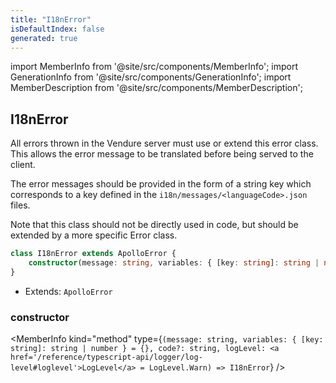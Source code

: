 ```yaml
---
title: "I18nError"
isDefaultIndex: false
generated: true
---
```

<!-- This file was generated from the Vendure source. Do not modify. Instead, re-run the "docs:build" script -->
import MemberInfo from '@site/src/components/MemberInfo';
import GenerationInfo from '@site/src/components/GenerationInfo';
import MemberDescription from '@site/src/components/MemberDescription';


## I18nError

<GenerationInfo sourceFile="packages/core/src/i18n/i18n-error.ts" sourceLine="18" packageName="@vendure/core" />

All errors thrown in the Vendure server must use or extend this error class. This allows the
error message to be translated before being served to the client.

The error messages should be provided in the form of a string key which corresponds to
a key defined in the `i18n/messages/<languageCode>.json` files.

Note that this class should not be directly used in code, but should be extended by
a more specific Error class.

```ts title="Signature"
class I18nError extends ApolloError {
    constructor(message: string, variables: { [key: string]: string | number } = {}, code?: string, logLevel: LogLevel = LogLevel.Warn)
}
```
* Extends: <code>ApolloError</code>



<div className="members-wrapper">

### constructor

<MemberInfo kind="method" type={`(message: string, variables: { [key: string]: string | number } = {}, code?: string, logLevel: <a href='/reference/typescript-api/logger/log-level#loglevel'>LogLevel</a> = LogLevel.Warn) => I18nError`}   />




</div>
